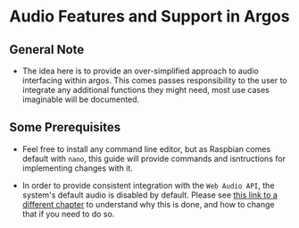 # Audio Features and Support in Argos

## General Note

- The idea here is to provide an over-simplified approach to audio interfacing within argos. This comes passes responsibility to the user to integrate any additional functions they might need, most use cases imaginable will be documented.

## Some Prerequisites

- Feel free to install any command line editor, but as Raspbian comes default with `nano`, this guide will provide commands and isntructions for implementing changes with it.

- In order to provide consistent integration with the `Web Audio API`, the system's default audio is disabled by default. Please see [this link to a different chapter][#whyisnoaudio] to understand why this is done, and how to change that if you need to do so.

[//]: # "These are reference links used in the body of this note and get stripped out when the markdown processor does its job. There is no need to format nicely because it shouldn't be seen. Thanks SO - http://stackoverflow.com/questions/4823468/store-comments-in-markdown-syntax"
[#whyisnoaudio]: CHANGETOLINK
